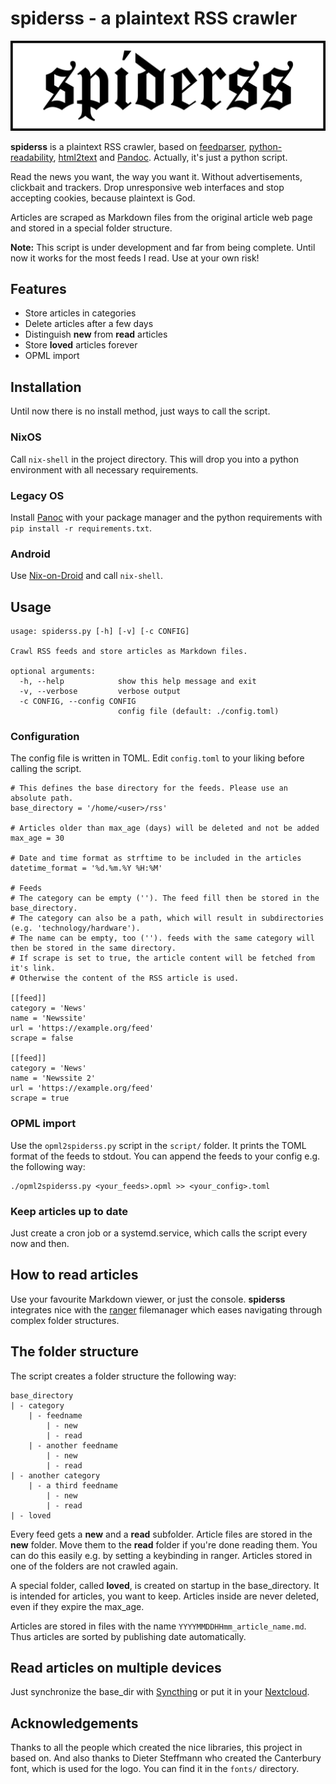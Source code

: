 # spiderss - a plaintext RSS crawler

![spiderss logo](images/logo.png)

__spiderss__ is a plaintext RSS crawler, based on [feedparser](https://github.com/kurtmckee/feedparser), [python-readability](https://github.com/buriy/python-readability), [html2text](https://github.com/Alir3z4/html2text) and [Pandoc](https://pandoc.org/).
Actually, it's just a python script.

Read the news you want, the way you want it.
Without advertisements, clickbait and trackers.
Drop unresponsive web interfaces and stop accepting cookies, because plaintext is God.

Articles are scraped as Markdown files from the original article web page and stored in a special folder structure.

__Note:__ This script is under development and far from being complete.
Until now it works for the most feeds I read.
Use at your own risk!

## Features

- Store articles in categories
- Delete articles after a few days
- Distinguish __new__ from __read__ articles
- Store __loved__ articles forever
- OPML import

## Installation

Until now there is no install method, just ways to call the script.

### NixOS

Call `nix-shell` in the project directory. This will drop you into a python environment with all necessary requirements.

### Legacy OS

Install [Panoc](https://pandoc.org/) with your package manager and the python requirements with `pip install -r requirements.txt`.

### Android

Use [Nix-on-Droid](https://github.com/t184256/nix-on-droid) and call `nix-shell`.

## Usage

```
usage: spiderss.py [-h] [-v] [-c CONFIG]

Crawl RSS feeds and store articles as Markdown files.

optional arguments:
  -h, --help            show this help message and exit
  -v, --verbose         verbose output
  -c CONFIG, --config CONFIG
                        config file (default: ./config.toml)
```

### Configuration

The config file is written in TOML.
Edit `config.toml` to your liking before calling the script.

```
# This defines the base directory for the feeds. Please use an absolute path.
base_directory = '/home/<user>/rss'

# Articles older than max_age (days) will be deleted and not be added
max_age = 30

# Date and time format as strftime to be included in the articles
datetime_format = '%d.%m.%Y %H:%M'

# Feeds
# The category can be empty (''). The feed fill then be stored in the base_directory.
# The category can also be a path, which will result in subdirectories (e.g. 'technology/hardware').
# The name can be empty, too (''). feeds with the same category will then be stored in the same directory.
# If scrape is set to true, the article content will be fetched from it's link.
# Otherwise the content of the RSS article is used.

[[feed]]
category = 'News'
name = 'Newssite'
url = 'https://example.org/feed'
scrape = false

[[feed]]
category = 'News'
name = 'Newssite 2'
url = 'https://example.org/feed'
scrape = true
```

### OPML import

Use the `opml2spiderss.py` script in the `script/` folder.
It prints the TOML format of the feeds to stdout.
You can append the feeds to your config e.g. the following way:

```
./opml2spiderss.py <your_feeds>.opml >> <your_config>.toml
```

### Keep articles up to date

Just create a cron job or a systemd.service, which calls the script every now and then. 

## How to read articles

Use your favourite Markdown viewer, or just the console.
__spiderss__ integrates nice with the [ranger](https://github.com/ranger/ranger) filemanager which eases navigating through complex folder structures.

## The folder structure

The script creates a folder structure the following way:

```
base_directory
| - category
    | - feedname
        | - new
        | - read
    | - another feedname
        | - new
        | - read
| - another category
    | - a third feedname
        | - new
        | - read
| - loved
```

Every feed gets a __new__ and a __read__ subfolder.
Article files are stored in the __new__ folder.
Move them to the __read__ folder if you're done reading them.
You can do this easily e.g. by setting a keybinding in ranger.
Articles stored in one of the folders are not crawled again.

A special folder, called __loved__, is created on startup in the base_directory.
It is intended for articles, you want to keep.
Articles inside are never deleted, even if they expire the max_age.

Articles are stored in files with the name `YYYYMMDDHHmm_article_name.md`.
Thus articles are sorted by publishing date automatically.

## Read articles on multiple devices

Just synchronize the base_dir with [Syncthing](https://syncthing.net/) or put it in your [Nextcloud](https://nextcloud.com/).

## Acknowledgements

Thanks to all the people which created the nice libraries, this project in based on.
And also thanks to Dieter Steffmann who created the Canterbury font, which is used for the logo.
You can find it in the `fonts/` directory.
